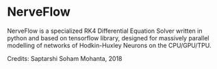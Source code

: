 # NerveFlow
NerveFlow is a specialized RK4 Differential Equation Solver written in python and based on tensorflow library, designed for massively parallel modelling of networks of Hodkin-Huxley Neurons on the CPU/GPU/TPU.

Credits: Saptarshi Soham Mohanta, 2018
